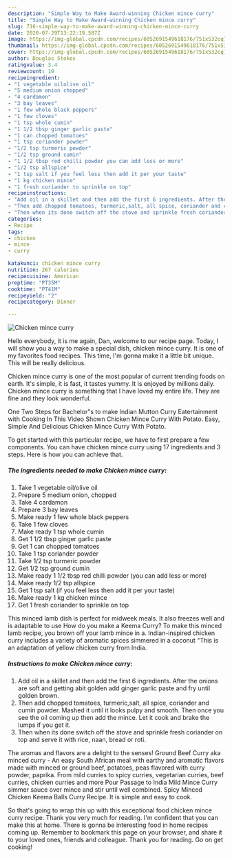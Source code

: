 ```yaml
---
description: "Simple Way to Make Award-winning Chicken mince curry"
title: "Simple Way to Make Award-winning Chicken mince curry"
slug: 716-simple-way-to-make-award-winning-chicken-mince-curry
date: 2020-07-29T13:22:19.587Z
image: https://img-global.cpcdn.com/recipes/6052691549618176/751x532cq70/chicken-mince-curry-recipe-main-photo.jpg
thumbnail: https://img-global.cpcdn.com/recipes/6052691549618176/751x532cq70/chicken-mince-curry-recipe-main-photo.jpg
cover: https://img-global.cpcdn.com/recipes/6052691549618176/751x532cq70/chicken-mince-curry-recipe-main-photo.jpg
author: Douglas Stokes
ratingvalue: 3.4
reviewcount: 10
recipeingredient:
- "1 vegetable oilolive oil"
- "5 medium onion chopped"
- "4 cardamon"
- "3 bay leaves"
- "1 few whole black peppers"
- "1 few cloves"
- "1 tsp whole cumin"
- "1 1/2 tbsp ginger garlic paste"
- "1 can chopped tomatoes"
- "1 tsp coriander powder"
- "1/2 tsp turmeric powder"
- "1/2 tsp ground cumin"
- "1 1/2 tbsp red chilli powder you can add less or more"
- "1/2 tsp allspice"
- "1 tsp salt if you feel less then add it per your taste"
- "1 kg chicken mince"
- "1 fresh coriander to sprinkle on top"
recipeinstructions:
- "Add oil in a skillet and then add the first 6 ingredients. After the onions are soft and getting abit golden add ginger garlic paste and fry until golden brown."
- "Then add chopped tomatoes, turmeric,salt, all spice, coriander and cumin powder. Mashed it until it looks pulpy and smooth. Then once you see the oil coming up then add the mince. Let it cook and brake the lumps if you get it."
- "Then when its done switch off the stove and sprinkle fresh coriander on top and serve it with rice, naan, bread or roti."
categories:
- Recipe
tags:
- chicken
- mince
- curry

katakunci: chicken mince curry 
nutrition: 267 calories
recipecuisine: American
preptime: "PT35M"
cooktime: "PT41M"
recipeyield: "2"
recipecategory: Dinner

---
```



![Chicken mince curry](https://img-global.cpcdn.com/recipes/6052691549618176/751x532cq70/chicken-mince-curry-recipe-main-photo.jpg)

Hello everybody, it is me again, Dan, welcome to our recipe page. Today, I will show you a way to make a special dish, chicken mince curry. It is one of my favorites food recipes. This time, I'm gonna make it a little bit unique. This will be really delicious.

Chicken mince curry is one of the most popular of current trending foods on earth. It's simple, it is fast, it tastes yummy. It is enjoyed by millions daily. Chicken mince curry is something that I have loved my entire life. They are fine and they look wonderful.

One Two Steps for Bachelor&#34;s to make Indian Mutton Curry Eatertainment with Cooking In This Video Shown Chicken Mince Curry With Potato. Easy, Simple And Delicious Chicken Mince Curry With Potato.


To get started with this particular recipe, we have to first prepare a few components. You can have chicken mince curry using 17 ingredients and 3 steps. Here is how you can achieve that.

<!--inarticleads1-->

##### The ingredients needed to make Chicken mince curry:

1. Take 1 vegetable oil/olive oil
1. Prepare 5 medium onion, chopped
1. Take 4 cardamon
1. Prepare 3 bay leaves
1. Make ready 1 few whole black peppers
1. Take 1 few cloves
1. Make ready 1 tsp whole cumin
1. Get 1 1/2 tbsp ginger garlic paste
1. Get 1 can chopped tomatoes
1. Take 1 tsp coriander powder
1. Take 1/2 tsp turmeric powder
1. Get 1/2 tsp ground cumin
1. Make ready 1 1/2 tbsp red chilli powder (you can add less or more)
1. Make ready 1/2 tsp allspice
1. Get 1 tsp salt (if you feel less then add it per your taste)
1. Make ready 1 kg chicken mince
1. Get 1 fresh coriander to sprinkle on top


This minced lamb dish is perfect for midweek meals. It also freezes well and is adaptable to use How do you make a Keema Curry? To make this minced lamb recipe, you brown off your lamb mince in a. Indian-inspired chicken curry includes a variety of aromatic spices simmered in a coconut &#34;This is an adaptation of yellow chicken curry from India. 

<!--inarticleads2-->

##### Instructions to make Chicken mince curry:

1. Add oil in a skillet and then add the first 6 ingredients. After the onions are soft and getting abit golden add ginger garlic paste and fry until golden brown.
1. Then add chopped tomatoes, turmeric,salt, all spice, coriander and cumin powder. Mashed it until it looks pulpy and smooth. Then once you see the oil coming up then add the mince. Let it cook and brake the lumps if you get it.
1. Then when its done switch off the stove and sprinkle fresh coriander on top and serve it with rice, naan, bread or roti.


The aromas and flavors are a delight to the senses! Ground Beef Curry aka minced curry - An easy South African meal with earthy and aromatic flavors made with minced or ground beef, potatoes, peas flavored with curry powder, paprika. From mild curries to spicy curries, vegetarian curries, beef curries, chicken curries and more Pour Passage to India Mild Mince Curry simmer sauce over mince and stir until well combined. Spicy Minced Chicken Keema Balls Curry Recipe. It is simple and easy to cook. 

So that's going to wrap this up with this exceptional food chicken mince curry recipe. Thank you very much for reading. I'm confident that you can make this at home. There is gonna be interesting food in home recipes coming up. Remember to bookmark this page on your browser, and share it to your loved ones, friends and colleague. Thank you for reading. Go on get cooking!
